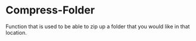 # Compress-Folder
Function that is used to be able to zip up a folder that you would like in that location. 